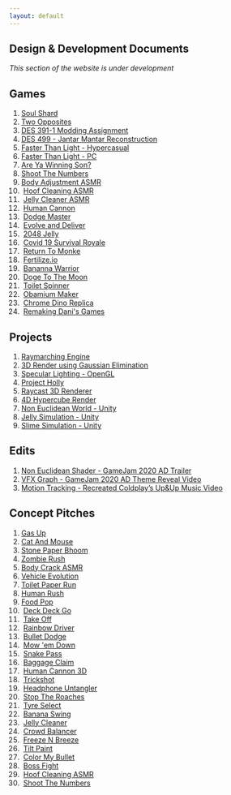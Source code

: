 ```yaml
---
layout: default
---
```

## Design & Development Documents
*This section of the website is under development*
## Games
1. [Soul Shard](https://aniketrajnish.github.io/docs/soulshard)
2. [Two Opposites](https://aniketrajnish.github.io/docs/twoopposites)
3. [DES 391-1 Modding Assignment](https://aniketrajnish.github.io/docs/dma)
4. [DES 499 - Jantar Mantar Reconstruction](https://aniketrajnish.github.io/docs/jmr)
5. [Faster Than Light - Hypercasual](https://aniketrajnish.github.io/docs/ftlhc)
6. [Faster Than Light - PC](https://aniketrajnish.github.io/docs/ftlpc)
7. [Are Ya Winning Son?](https://aniketrajnish.github.io/docs/ayws)
8. [Shoot The Numbers](https://aniketrajnish.github.io/docs/stn)
9. [Body Adjustment ASMR](https://aniketrajnish.github.io/docs/baasmr)
10. &nbsp;[Hoof Cleaning ASMR](https://aniketrajnish.github.io/docs/hcasmr)
11. &nbsp;[Jelly Cleaner ASMR](https://aniketrajnish.github.io/docs/jcasmr)
12. &nbsp;[Human Cannon](https://aniketrajnish.github.io/docs/humancannon)
13. &nbsp;[Dodge Master](https://aniketrajnish.github.io/docs/dodge)
14. &nbsp;[Evolve and Deliver](https://aniketrajnish.github.io/docs/end)
15. &nbsp;[2048 Jelly](https://aniketrajnish.github.io/docs/j2048)
16. &nbsp;[Covid 19 Survival Royale](https://aniketrajnish.github.io/docs/c19sr)
17. &nbsp;[Return To Monke](https://aniketrajnish.github.io/docs/r2m)
18. &nbsp;[Fertilize.io](https://aniketrajnish.github.io/docs/fert)
19. &nbsp;[Bananna Warrior](https://aniketrajnish.github.io/docs/bw)
20. &nbsp;[Doge To The Moon](https://aniketrajnish.github.io/docs/d2m)
21. &nbsp;[Toilet Spinner](https://aniketrajnish.github.io/docs/toiletspin)
22. &nbsp;[Obamium Maker](https://aniketrajnish.github.io/docs/obama)
23. &nbsp;[Chrome Dino Replica](https://aniketrajnish.github.io/docs/e404)
24. &nbsp;[Remaking Dani's Games](https://aniketrajnish.github.io/docs/daniremake)

## Projects
1. [Raymarching Engine](https://aniketrajnish.github.io/docs/raymarch)
2. [3D Render using Gaussian Elimination](https://aniketrajnish.github.io/docs/gaussrender)
3. [Specular Lighting - OpenGL](https://aniketrajnish.github.io/docs/specularopengl)
4. [Project Holly](https://aniketrajnish.github.io/docs/holly)
5. [Raycast 3D Renderer](https://aniketrajnish.github.io/docs/raycast3d)
6. [4D Hypercube Render](https://aniketrajnish.github.io/docs/hypercube)
7. [Non Euclidean World - Unity](https://aniketrajnish.github.io/docs/ne)
8. [Jelly Simulation - Unity](https://aniketrajnish.github.io/docs/jelly)
9. [Slime Simulation - Unity](https://aniketrajnish.github.io/docs/slime)

## Edits
1. [Non Euclidean Shader - GameJam 2020 AD Trailer](https://aniketrajnish.github.io/docs/nes)
2. [VFX Graph - GameJam 2020 AD Theme Reveal Video](https://aniketrajnish.github.io/docs/vfxgraph)
3. [Motion Tracking - Recreated Coldplay’s Up&Up Music Video](https://aniketrajnish.github.io/docs/upnup)

## Concept Pitches
1. [Gas Up](files/GasUp.pdf)
2. [Cat And Mouse](files/CatAndMouse.pdf)
3. [Stone Paper Bhoom](files/StonePaperBhoom.pdf)
4. [Zombie Rush](files/ZombieRush.pdf)
5. [Body Crack ASMR](files/BodyCrackASMR.pdf)
6. [Vehicle Evolution](files/VehicleEvolution.pdf)
7. [Toilet Paper Run](files/ToiletPaperRun.pdf)
8. [Human Rush](files/HumanRush.pdf)
9. [Food Pop](files/FoodPop.pdf)
10. &nbsp;[Deck Deck Go](files/DeckDeckGo.pdf)
11. &nbsp;[Take Off](files/TakeOff.pdf)
12. &nbsp;[Rainbow Driver](files/RainbowDriver.pdf)
13. &nbsp;[Bullet Dodge](files/BulletDodge.pdf)
14. &nbsp;[Mow 'em Down](files/MowEmDown.pdf)
15. &nbsp;[Snake Pass](files/SnakePass.pdf)
16. &nbsp;[Baggage Claim](files/BaggageClaim.pdf)
17. &nbsp;[Human Cannon 3D](files/HumanCanon3D.pdf)
18. &nbsp;[Trickshot](files/Trickshot.pdf)
19. &nbsp;[Headphone Untangler](files/HeadphoneUntangler.pdf)
20. &nbsp;[Stop The Roaches](files/StopTheRoaches.pdf)
21. &nbsp;[Tyre Select](files/TyreSelect.pdf)
22. &nbsp;[Banana Swing](files/BananaSwing.pdf)
23. &nbsp;[Jelly Cleaner](files/JellyCleaner.pdf)
24. &nbsp;[Crowd Balancer](files/CrowdBalancer.pdf)
25. &nbsp;[Freeze N Breeze](files/FreezeNBreeze.pdf)
26. &nbsp;[Tilt Paint](files/TiltPaint.pdf)
27. &nbsp;[Color My Bullet](files/ColorMyBullet.pdf)
28. &nbsp;[Boss Fight](files/BossFight.pdf)
29. &nbsp;[Hoof Cleaning ASMR](files/HoofCleaningASMR.pdf)
30. &nbsp;[Shoot The Numbers](files/ShootTheNumbers.pdf)



